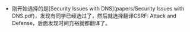 - 刚开始选择的是[Security Issues with DNS](papers/Security Issues with DNS.pdf)，发现有同学已经选过了，然后就选择翻译CSRF: Attack and Defense，后面发现时间充裕就都翻译了。